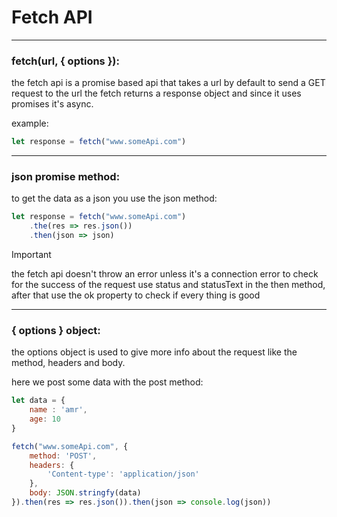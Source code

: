 # Fetch API

---

### fetch(url, { options }):

the fetch api is a promise based api that takes a url by default to send a GET request to the url
the fetch returns a response object and since it uses promises it's async.

example:
```javascript
let response = fetch("www.someApi.com")
```

---

### json promise method:

to get the data as a json you use the json method:

```javascript
let response = fetch("www.someApi.com")
    .the(res => res.json())
    .then(json => json)
```

> [!IMPORTANT]
> the fetch api doesn't throw an error unless it's a connection error
> to check for the success of the request use status and statusText in the then method, after that use the ok property to check if every thing is good

---

### { options } object:

the options object is used to give more info about the request like the method, headers and body.

here we post some data with the post method:

```javascript
let data = {
    name : 'amr',
    age: 10
}

fetch("www.someApi.com", {
    method: 'POST',
    headers: {
        'Content-type': 'application/json'
    },
    body: JSON.stringfy(data)
}).then(res => res.json()).then(json => console.log(json))
```
